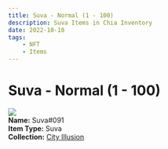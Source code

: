 ```yaml
---
title: Suva - Normal (1 - 100)
description: Suva Items in Chia Inventory
date: 2022-10-10
tags:
    - NFT
    - Items
---
```


# Suva - Normal (1 - 100)
<div class="item_thumbnail">
<img loading="lazy" src="https://jtr6ujpwrphtodz3bdw4bisztfyfz2ud4wkonvmhyfthztzglr5a.arweave.net/TOPqJfaLzzcPOwjtwKJZmXBc6oPllObVh8FmfM8mXHo"><br/>
<div><strong>Name:</strong> Suva#091</div>
<div><strong>Item Type:</strong> Suva</div>
<div><strong>Collection:</strong> <a href="https://www.spacescan.io/xch/nft/collection/col1lend2dcn558km4wcwta4xnkfv3xpcmlp9kyt0m909emvfxechlyqdl5ndg">City Illusion</a></div>
</div>

